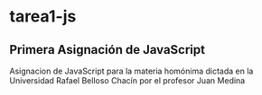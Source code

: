 # tarea1-js
## Primera Asignación de JavaScript
Asignacion de JavaScript para la materia homónima dictada en la Universidad Rafael Belloso Chacín por 
el profesor Juan Medina